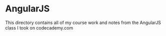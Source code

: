 # AngularJS
This directory contains all of my course work and notes from the AngularJS class I took on codecademy.com
